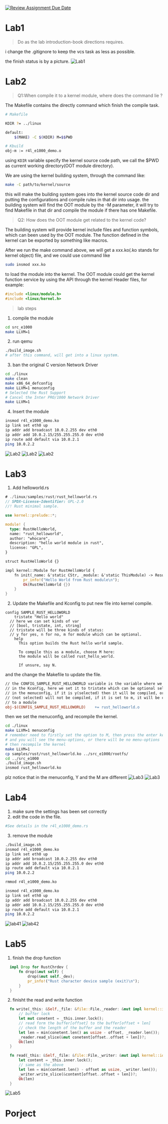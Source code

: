[![Review Assignment Due Date](https://classroom.github.com/assets/deadline-readme-button-22041afd0340ce965d47ae6ef1cefeee28c7c493a6346c4f15d667ab976d596c.svg)](https://classroom.github.com/a/VsbltiDW)


# Lab1
> Do as the lab introduction-book directions requires.

i change the .gitignore to keep the vcs task as less as possible.

the finish status is by a picture.
![Lab1](images/001.png)



# Lab2
> Q1:When compile it to a kernel module, where does the command lie ?

The Makefile contains the directly command which finish the compile task.
```bash
# Makefile

KDIR ?= ../linux

default:
	$(MAKE) -C $(KDIR) M=$$PWD

```

```bash
# Kbuild
obj-m := r4l_e1000_demo.o
```
using `KDIR` variable specify the kernel source code path, we call the $PWD as current working directory(OOT module directory).

We are using the kernel building system, through the command like:
```bash
make -C path/to/kernel/source
```
this will make the building system goes into the kernel source code dir and putting the configurations and compile rules in that dir into usage. the building system will find the OOT module by the -M parameter, it will try to find Makefile in that dir and compile the  module if there has one Makefile.

> Q2: How does the OOT module get related to the kernel code?


The building system will provide kernel include files and function symbols, which can been used by the OOT module.
The function defined in the kernel can be exported by something like macros.

After we run the make command above, we will get a xxx.ko(.ko stands for kernel object) file, and we could use command like
```bash
sudo insmod xxx.ko
```
to load the module into the kernel. The OOT module could get the kernel function service by using the API through the kernel Header files, for example:
```C
#include <linux/module.h>
#include <linux/kernel.h>
```

> lab steps

1. compile the module 
```bash
cd src_e1000
make LLVM=1
```

2. run qemu
```bash
./build_image.sh
# after this command, will get into a linux system.
```

3. ban the original C version Network Driver
```bash
cd ./linux
make clean
make x86_64_defconfig
make LLVM=1 menuconfig
# Selected the Rust Support
# Cancel the Inter PRO/1000 Network Driver
make LLVM=1
```

4. Insert the module
```bash
insmod r4l_e1000_demo.ko
ip link set eth0 up
ip addr add broadcast 10.0.2.255 dev eth0
ip addr add 10.0.2.15/255.255.255.0 dev eth0 
ip route add default via 10.0.2.1
ping 10.0.2.2
```

![Lab2](images/002.png)
![Lab2](images/003.png)
![Lab2](images/004.png)

# Lab3
1. Add helloworld.rs
```rust
# ./linux/samples/rust/rust_helloworld.rs
// SPDX-License-Identifier: GPL-2.0
//! Rust minimal sample.

use kernel::prelude::*;

module! {
  type: RustHelloWorld,
  name: "rust_helloworld",
  author: "whocare",
  description: "hello world module in rust",
  license: "GPL",
}

struct RustHelloWorld {}

impl kernel::Module for RustHelloWorld {
    fn init(_name: &'static CStr, _module: &'static ThisModule) -> Result<Self> {
        pr_info!("Hello World from Rust module\n");
        Ok(RustHelloWorld {})
    }
}

```

2. Update the Makefile and Kconfig to put new file into kernel compile.

```Kconfig
config SAMPLE_RUST_HELLOWORLD
	tristate "Hello world"
  // here we can set kinds of var
  // [bool, tristate, int, string]
  // tristate will be three kinds of status:
  // y for yes, n for no, m for module which can be optional.
	help
	  This option builds the Rust hello world sample.

	  To compile this as a module, choose M here:
	  the module will be called rust_hello_world.

	  If unsure, say N.
```

and the change the Makefile to update the file.
```Makefile
// the CONFIG_SAMPLE_RUST_HELLOWORLD variable is the variable where we set 
// in the Kconfig, here we set it to tristate which can be optional selected
// in the menuconfig, if it is y(selected) then it will be compiled, or n
// (not selected) will not be compiled, if it is set to m, it will be compile 
// to a module
obj-$(CONFIG_SAMPLE_RUST_HELLOWORLD)	+= rust_helloworld.o
```
then we set the menuconfig, and recompile the kernel.
```bash
cd ./linux
make LLVM=1 menuconfig
# remember need to firstly set the option to M, then press the enter key
# and you will see the menu-options, or there will be no menu-options
# then recompile the kernel
make LLVM=1
cp samples/rust/rust_helloworld.ko ../src_e1000/rootfs/
cd ../src_e1000
./build_image.sh
insmod rust_helloworld.ko
```
plz notice that in the menuconfig, Y and the M are different
![Lab3](images/005.png)
![Lab3](images/006.png)


# Lab4
1. make sure the settings has been set correctly
2. edit the code in the file.
```bash
#See details in the r4l_e1000_demo.rs
```
3. remove the module
```bash
./build_image.sh
insmod r4l_e1000_demo.ko
ip link set eth0 up
ip addr add broadcast 10.0.2.255 dev eth0
ip addr add 10.0.2.15/255.255.255.0 dev eth0 
ip route add default via 10.0.2.1
ping 10.0.2.2

rmmod r4l_e1000_demo.ko

insmod r4l_e1000_demo.ko
ip link set eth0 up
ip addr add broadcast 10.0.2.255 dev eth0
ip addr add 10.0.2.15/255.255.255.0 dev eth0 
ip route add default via 10.0.2.1
ping 10.0.2.2
```

![lab41](images/lab41.png)
![lab42](images/lab42.png)

# Lab5
1. finish the drop function 
```rust
  impl Drop for RustChrdev {
      fn drop(&mut self) {
          drop(&mut self._dev);
          pr_info!("Rust character device sample (exit)\n");
      }
  }
```

2. finisht the read and write function
```rust
  fn write(_this: &Self,_file: &file::File,_reader: &mut impl kernel::io_buffer::IoBufferReader,_offset:u64,) -> Result<usize> {
      // buffer lock
      let mut conetent = _this.inner.lock();
      // read form the buffer[offset] to the buffer[offset + len]
      // check the length of the buffer and the reader
      let len = min(conetent.len() as usize - offset, _reader.len());
      _reader.read_slice(&mut conetent[offset..offset + len])?;
      Ok(len)
  }

  fn read(_this: &Self,_file: &file::File,_writer: &mut impl kernel::io_buffer::IoBufferWriter,_offset:u64,) -> Result<usize> {
      let content = _this.inner.lock();
      // same as the above
      let len = min(content.len() - offset as usize, _writer.len());
      _writer.write_slice(&content[offset..offset + len])?;
      Ok(len)
  }
```
![Lab5](images/007.png)


# Porject

